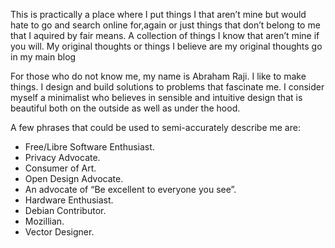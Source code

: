 This is practically a place where I put things I that aren’t mine but would hate to go and search online for,again or just things that don’t belong to me that I aquired by fair means. A collection of things I know that aren’t mine if you will. My original thoughts or things I believe are my original thoughts go in my main blog

For those who do not know me, my name is Abraham Raji. I like to make things. I design and build solutions to problems that fascinate me. I consider myself a minimalist who believes in sensible and intuitive design that is beautiful both on the outside as well as under the hood.

A few phrases that could be used to semi-accurately describe me are:
- Free/Libre Software Enthusiast.
- Privacy Advocate.
- Consumer of Art.
- Open Design Advocate.
- An advocate of “Be excellent to everyone you see”.
- Hardware Enthusiast.
- Debian Contributor.
- Mozillian.
- Vector Designer.
